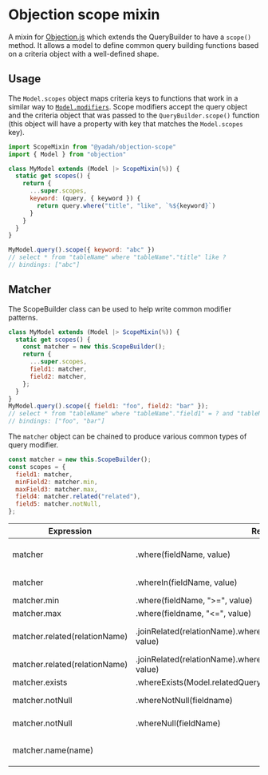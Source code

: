 # Objection scope mixin

A mixin for [Objection.js](https://vincit.github.io/objection.js/) which
extends the QueryBuilder to have a `scope()` method. It allows a model to define
common query building functions based on a criteria object with a well-defined
shape.

## Usage

The `Model.scopes` object maps criteria keys to functions that work in a
similar way to [`Model.modifiers`](https://vincit.github.io/objection.js/recipes/modifiers.html#modifiers). Scope modifiers accept the query object and the criteria object that was passed to the `QueryBuilder.scope()` function (this object will have a property with key that matches the `Model.scopes` key).

```js
import ScopeMixin from "@yadah/objection-scope"
import { Model } from "objection"

class MyModel extends (Model |> ScopeMixin(%)) {
  static get scopes() {
    return {
      ...super.scopes,
      keyword: (query, { keyword }) {
        return query.where("title", "like", `%${keyword}`)
      }
    }
  }
}

MyModel.query().scope({ keyword: "abc" })
// select * from "tableName" where "tableName"."title" like ?
// bindings: ["abc"]
```

## Matcher

The ScopeBuilder class can be used to help write common modifier patterns.

```js
class MyModel extends (Model |> ScopeMixin(%)) {
  static get scopes() {
    const matcher = new this.ScopeBuilder();
    return {
      ...super.scopes,
      field1: matcher,
      field2: matcher,
    };
  }
}
MyModel.query().scope({ field1: "foo", field2: "bar" });
// select * from "tableName" where "tableName"."field1" = ? and "tableName"."field2" = ?
// bindings: ["foo", "bar"]
```

The `matcher` object can be chained to produce various common types of query modifier.

```js
const matcher = new this.ScopeBuilder();
const scopes = {
  field1: matcher,
  minField2: matcher.min,
  maxField3: matcher.max,
  field4: matcher.related("related"),
  field5: matcher.notNull,
};
```

| Expression                    | Result                                                                        | Notes                         |
| ----------------------------- | ----------------------------------------------------------------------------- | ----------------------------- |
| matcher                       | .where(fieldName, value)                                                      | if `value` is not an array    |
| matcher                       | .whereIn(fieldName, value)                                                    | if `value` is an array        |
| matcher.min                   | .where(fieldName, ">=", value)                                                |
| matcher.max                   | .where(fieldname, "<=", value)                                                |
| matcher.related(relationName) | .joinRelated(relationName).where(\`\${relationName}.\${fieldName}\`, value)   | if `value` is not an array    |
| matcher.related(relationName) | .joinRelated(relationName).whereIn(\`\${relationName}.\${fieldName}\`, value) | if `value` is an array        |
| matcher.exists                | .whereExists(Model.relatedQuery(fieldName).scope(value))                      |                               |
| matcher.notNull               | .whereNotNull(fieldname)                                                      | if `value` is true            |
| matcher.notNull               | .whereNull(fieldName)                                                         | if `value` is false           |
| matcher.name(name)            |                                                                               | changes `fieldName` to `name` |
